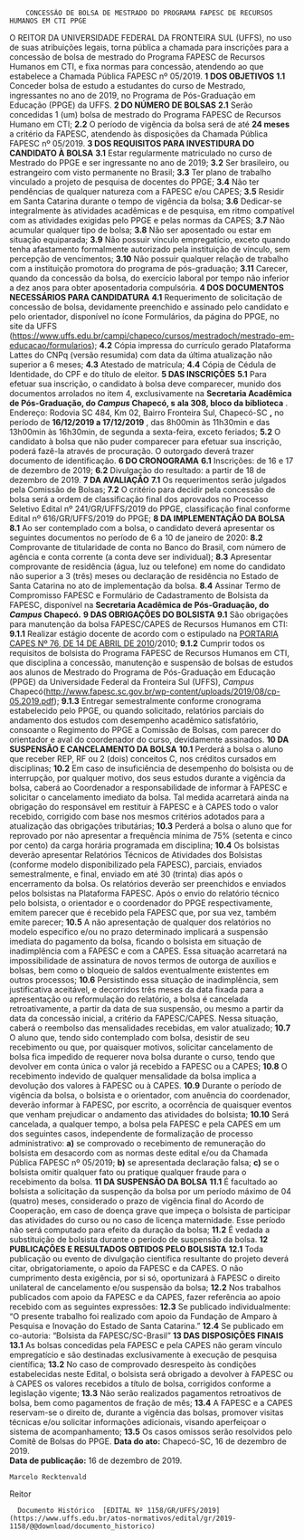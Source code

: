         CONCESSÃO DE BOLSA DE MESTRADO DO PROGRAMA FAPESC DE RECURSOS HUMANOS EM CTI PPGE  

 O REITOR DA UNIVERSIDADE FEDERAL DA FRONTEIRA SUL (UFFS), no uso de suas atribuições legais, torna pública a chamada para inscrições para a concessão de bolsa de mestrado do Programa FAPESC de Recursos Humanos em CTI, e fixa normas para concessão, atendendo ao que estabelece a Chamada Pública FAPESC nº 05/2019.     **1 DOS OBJETIVOS**   **1.1**  Conceder bolsa de estudo a estudantes do curso de Mestrado, ingressantes no ano de 2019, no Programa de Pós-Graduação em Educação (PPGE) da UFFS.     **2 DO NÚMERO DE BOLSAS**   **2.1**  Serão concedidas 1 (um) bolsa de mestrado do Programa FAPESC de Recursos Humano em CTI;  **2.2**  O período de vigência da bolsa será de até **24 meses**  a critério da FAPESC, atendendo às disposições da Chamada Pública FAPESC nº 05/2019.     **3 DOS REQUISITOS PARA INVESTIDURA DO CANDIDATO À BOLSA**   **3.1**  Estar regularmente matriculado no curso de Mestrado do PPGE e ser ingressante no ano de 2019;  **3.2** Ser brasileiro, ou estrangeiro com visto permanente no Brasil;  **3.3** Ter plano de trabalho vinculado a projeto de pesquisa de docentes do PPGE;  **3.4** Não ter pendências de qualquer natureza com a FAPESC e/ou CAPES;  **3.5** Residir em Santa Catarina durante o tempo de vigência da bolsa;  **3.6** Dedicar-se integralmente às atividades acadêmicas e de pesquisa, em ritmo compatível com as atividades exigidas pelo PPGE e pelas normas da CAPES;  **3.7** Não acumular qualquer tipo de bolsa;  **3.8** Não ser aposentado ou estar em situação equiparada;  **3.9** Não possuir vínculo empregatício, exceto quando tenha afastamento formalmente autorizado pela instituição de vínculo, sem percepção de vencimentos;  **3.10** Não possuir qualquer relação de trabalho com a instituição promotora do programa de pós-graduação;  **3.11** Carecer, quando da concessão da bolsa, do exercício laboral por tempo não inferior a dez anos para obter aposentadoria compulsória.     **4 DOS DOCUMENTOS NECESSÁRIOS PARA CANDIDATURA**   **4.1**  Requerimento de solicitação de concessão de bolsa, devidamente preenchido e assinado pelo candidato e pelo orientador, disponível no ícone Formulários, da página do PPGE, no site da UFFS (<https://www.uffs.edu.br/campi/chapeco/cursos/mestradoch/mestrado-em-educacao/formularios>);  **4.2**  Cópia impressa do currículo gerado Plataforma Lattes do CNPq (versão resumida) com data da última atualização não superior a 6 meses;  **4.3**  Atestado de matrícula;  **4.4**  Cópia de Cédula de Identidade, do CPF e do título de eleitor.     **5 DAS INSCRIÇÕES**   **5.1**  Para efetuar sua inscrição, o candidato à bolsa deve comparecer, munido dos documentos arrolados no item 4, exclusivamente na **Secretaria Acadêmica de Pós-Graduação, do *Campus*  Chapecó, s** **ala 308, bloco da biblioteca** . Endereço: Rodovia SC 484, Km 02, Bairro Fronteira Sul, Chapecó-SC **,**  no período de **16/12/2019 a 17/12/2019** , das 8h00min às 11h30min e das 13h00min às 16h30min, de segunda a sexta-feira, exceto feriados;  **5.2**  O candidato à bolsa que não puder comparecer para efetuar sua inscrição, poderá fazê-la através de procuração. O outorgado deverá trazer documento de identificação.     **6 DO CRONOGRAMA**   **6.1**  Inscrições: de 16 e 17 de dezembro de 2019;  **6.2**  Divulgação do resultado: a partir de 18 de dezembro de 2019.     **7 DA AVALIAÇÃO**   **7.1**  Os requerimentos serão julgados pela Comissão de Bolsas;  **7.2**  O critério para decidir pela concessão de bolsa será a ordem de classificação final dos aprovados no Processo Seletivo Edital nº 241/GR/UFFS/2019 do PPGE, classificação final conforme Edital nº 616/GR/UFFS/2019 do PPGE;     **8 DA IMPLEMENTAÇÃO DA BOLSA**   **8.1**  Ao ser contemplado com a bolsa, o candidato deverá apresentar os seguintes documentos no período de 6 a 10 de janeiro de 2020:  **8.2**  Comprovante de titularidade de conta no Banco do Brasil, com número de agência e conta corrente (a conta deve ser individual);  **8.3**  Apresentar comprovante de residência (água, luz ou telefone) em nome do candidato não superior a 3 (três) meses ou declaração de residência no Estado de Santa Catarina no ato de implementação da bolsa.  **8.4**  Assinar Termo de Compromisso FAPESC e Formulário de Cadastramento de Bolsista da FAPESC, disponível na **Secretaria Acadêmica de Pós-Graduação, do *Campus*  Chapecó.**      **9 DAS OBRIGAÇÕES DO BOLSISTA**   **9.1**  São obrigações para manutenção da bolsa FAPESC/CAPES de Recursos Humanos em CTI:  **9.1.1**  Realizar estágio docente de acordo com o estipulado na [PORTARIA CAPES Nº 76, DE 14 DE ABRIL DE 2010](https://www.capes.gov.br/images/stories/download/legislacao/Portaria_076_RegulamentoDS.pdf)/2010;  **9.1.2**  Cumprir todos os requisitos de bolsista do Programa FAPESC de Recursos Humanos em CTI, que disciplina a concessão, manutenção e suspensão de bolsas de estudos aos alunos de Mestrado do Programa de Pós-Graduação em Educação (PPGE) da Universidade Federal da Fronteira Sul (UFFS), *Campus*  Chapecó(<http://www.fapesc.sc.gov.br/wp-content/uploads/2019/08/cp-05.2019.pdf>);  **9.1.3**  Entregar semestralmente conforme cronograma estabelecido pelo PPGE, ou quando solicitado, relatórios parciais do andamento dos estudos com desempenho acadêmico satisfatório, consoante o Regimento do PPGE a Comissão de Bolsas, com parecer do orientador e aval do coordenador do curso, devidamente assinados.     **10 DA SUSPENSÃO E CANCELAMENTO DA BOLSA**   **10.1**  Perderá a bolsa o aluno que receber REP, RF ou 2 (dois) conceitos C, nos créditos cursados em disciplinas;  **10.2**  Em caso de insuficiência de desempenho do bolsista ou de interrupção, por qualquer motivo, dos seus estudos durante a vigência da bolsa, caberá ao Coordenador a responsabilidade de informar à FAPESC e solicitar o cancelamento imediato da bolsa. Tal medida acarretará ainda na obrigação do responsável em restituir à FAPESC e à CAPES todo o valor recebido, corrigido com base nos mesmos critérios adotados para a atualização das obrigações tributárias;  **10.3**  Perderá a bolsa o aluno que for reprovado por não apresentar a frequência mínima de 75% (setenta e cinco por cento) da carga horária programada em disciplina;  **10.4**  Os bolsistas deverão apresentar Relatórios Técnicos de Atividades dos Bolsistas (conforme modelo disponibilizado pela FAPESC), parciais, enviados semestralmente, e final, enviado em até 30 (trinta) dias após o encerramento da bolsa. Os relatórios deverão ser preenchidos e enviados pelos bolsistas na Plataforma FAPESC. Após o envio do relatório técnico pelo bolsista, o orientador e o coordenador do PPGE respectivamente, emitem parecer que é recebido pela FAPESC que, por sua vez, também emite parecer;  **10.5**  A não apresentação de qualquer dos relatórios no modelo específico e/ou no prazo determinado implicará a suspensão imediata do pagamento da bolsa, ficando o bolsista em situação de inadimplência com a FAPESC e com a CAPES. Essa situação acarretará na impossibilidade de assinatura de novos termos de outorga de auxílios e bolsas, bem como o bloqueio de saldos eventualmente existentes em outros processos;  **10.6**  Persistindo essa situação de inadimplência, sem justificativa aceitável, e decorridos três meses da data fixada para a apresentação ou reformulação do relatório, a bolsa é cancelada retroativamente, a partir da data de sua suspensão, ou mesmo a partir da data da concessão inicial, a critério da FAPESC/CAPES. Nessa situação, caberá o reembolso das mensalidades recebidas, em valor atualizado;  **10.7**  O aluno que, tendo sido contemplado com bolsa, desistir de seu recebimento ou que, por quaisquer motivos, solicitar cancelamento de bolsa fica impedido de requerer nova bolsa durante o curso, tendo que devolver em conta única o valor já recebido a FAPESC ou a CAPES;  **10.8**  O recebimento indevido de qualquer mensalidade da bolsa implica a devolução dos valores à FAPESC ou à CAPES.  **10.9**  Durante o período de vigência da bolsa, o bolsista e o orientador, com anuência do coordenador, deverão informar à FAPESC, por escrito, a ocorrência de quaisquer eventos que venham prejudicar o andamento das atividades do bolsista;  **10.10**  Será cancelada, a qualquer tempo, a bolsa pela FAPESC e pela CAPES em um dos seguintes casos, independente de formalização de processo administrativo:  **a)**  se comprovado o recebimento de remuneração do bolsista em desacordo com as normas deste edital e/ou da Chamada Pública FAPESC nº 05/2019;  **b)**  se apresentada declaração falsa;  **c)**  se o bolsista omitir qualquer fato ou pratique qualquer fraude para o recebimento da bolsa.     **11 DA SUSPENSÃO DA BOLSA**   **11.1**  É facultado ao bolsista a solicitação da suspenção da bolsa por um período máximo de 04 (quatro) meses, considerado o prazo de vigência final do Acordo de Cooperação, em caso de doença grave que impeça o bolsista de participar das atividades do curso ou no caso de licença maternidade. Esse período não será computado para efeito da duração da bolsa;  **11.2**  É vedada a substituição de bolsista durante o período de suspensão da bolsa.     **12 PUBLICAÇÕES E RESULTADOS OBTIDOS PELO BOLSISTA**   **12.1**  Toda publicação ou evento de divulgação científica resultante do projeto deverá citar, obrigatoriamente, o apoio da FAPESC e da CAPES. O não cumprimento desta exigência, por si só, oportunizará à FAPESC o direito unilateral de cancelamento e/ou suspensão da bolsa;  **12.2**  Nos trabalhos publicados com apoio da FAPESC e da CAPES, fazer referência ao apoio recebido com as seguintes expressões:  **12.3**  Se publicado individualmente: “O presente trabalho foi realizado com apoio da Fundação de Amparo à Pesquisa e Inovação do Estado de Santa Catarina.”  **12.4**  Se publicado em co-autoria: “Bolsista da FAPESC/SC-Brasil”     **13 DAS DISPOSIÇÕES FINAIS**   **13.1**  As bolsas concedidas pela FAPESC e pela CAPES não geram vínculo empregatício e são destinadas exclusivamente à execução de pesquisa científica;  **13.2**  No caso de comprovado desrespeito às condições estabelecidas neste Edital, o bolsista será obrigado a devolver à FAPESC ou à CAPES os valores recebidos a título de bolsa, corrigidos conforme a legislação vigente;  **13.3**  Não serão realizados pagamentos retroativos de bolsa, bem como pagamentos de fração de mês;  **13.4**  A FAPESC e a CAPES reservam-se o direito de, durante a vigência das bolsas, promover visitas técnicas e/ou solicitar informações adicionais, visando aperfeiçoar o sistema de acompanhamento;  **13.5**  Os casos omissos serão resolvidos pelo Comitê de Bolsas do PPGE.        **Data do ato:** Chapecó-SC, 16 de dezembro de 2019.   
 **Data de publicação:**  16 de dezembro de 2019. 

    Marcelo Recktenvald   
 Reitor 

      Documento Histórico  [EDITAL Nº 1158/GR/UFFS/2019](https://www.uffs.edu.br/atos-normativos/edital/gr/2019-1158/@@download/documento_historico)     
      